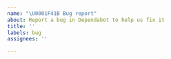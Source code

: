 ```yaml
---
name: "\U0001F41B Bug report"
about: Report a bug in Dependabot to help us fix it
title: ''
labels: bug
assignees: ''

---
```


<!--
Thank you for suggesting an idea to make Dependabot better.

We're a small team, so there's a limit to how much we can work on at once, but
we're always interested in your ideas. Please also note that
[Dependabot Core](https://github.com/dependabot/dependabot-core) is a public
repo, so in some cases you may be able to submit a pull request for your idea.

To allow us to better address your issue, please include as much of the following as possible.

- [ ] Briefly describe the bug's impact in the title
- [ ] Describe the bug in the "summary" section of the template below
- [ ] Add any additional labels relevant to the problem.


**Summary**


-->
